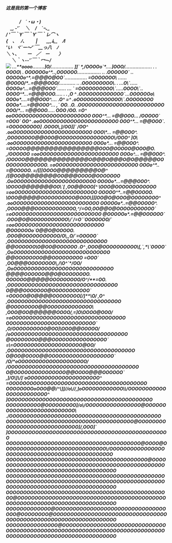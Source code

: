 <h5>这是我的第一个博客<h5>
　　　/　´・ω・) <br>
　_, ‐'´　 ＼　 /　`ｰ､_ <br>
/ '￣｀Y´￣｀Y´￣｀レ⌒ヽ <br>
{　､　 ﾉ､　 　 |　　_,,ﾑ,_　ﾉl <br>
'い　ヾ`ー～'´￣__っ八　ﾉ <br>
＼ヽ､　　 ー　／　ー　　〉 <br>
　 ＼｀ヽ-‐'´￣｀冖ｰ-/<br>
 <img src="D:\u=4227477184,2476719915&fm=26&gp=0.jpg" >
 ...**oooo........]O/...............                                                            ]]`                          
*,/OOOOo`*....]OOO/.................. . .                                                       OOOO\              .        
OOOOOOo^*..,OOOOOO................ ..                                                           .OOOOOO`           ..       
OOOOOo^*.=@@@O@OO`...............                                                                =OOOOOOO\        ......    
@OOOO/*..=@@@OOO/........... ..                                                                  .OOOOOOOOO\.  . ...O\`.....
OOOOo^...=@@@OOO`...... ...                             `                                         =OOOOOOOOOO\`.....OOOO\`..
OOOO^*...=@@@OOO..... .   .                           ,O             ^                            .OOOOOOOOOOOOO`...OOOOOOo\
OOOo*....=@@OOO^....                                 .O^             =^                           .oOOOOOOOOOOOOO\`.OOOOOOOO
OOOo*....=@@OOO^...                       ,`         OO.             .O.                          .OOOOOOOOOOOOOOOOOOOOOOOOO
OOO/*... =@@OOO.....                     OOO        /OO.             =O^                           ooOOOOOOOOOOOOOOOOOOOOOOO
OOO^*... =@@OOO...                     /OOOOO`     =OOO`             OO^                          .ooOOOOOOOOOOOOOOOOOOOOOOO
OOO^*... =@@OOO`.                    =OOOOOOOOO]  .OOOO\,]/OO]]`    /OO^                          .ooOOOOOOOOOOOOOOOOOOOOOOO
OOO\*... =@@OOO^.                  ,OOOOOOOO@@OOO@OOOOOOOOOOOOOOOO\/OOO^      ]O\                 .ooOOOOOOOOOOOOOOOOOOOOOOO
OOOo*... =@@OOO^.                 =OOOOO@@@@@@@@@@@@@@@@OOO@OOOOO@OOO@O.  ,/OOOOOO                =ooOOOOOOOOOOOOOOOOOOOOOOO
OOOo^... =@@OOO^.                /OOOOO@@@@@@@@@@@@@@O@@@O@@@O@O@@@@@OOOOOOOOOOOOOO.              =oOOOOOOOOOOOOOOOOOOOOOOOO
OOOo^*.. =@OOOOO.               =/[[[OOOO@@@@@@@@@O@^ /[@OO@@@@@@@@OO@@@OOOO@OOOOOOO             .OoOOOOOOOOOOOOOOOOOOOOOOOO
OOOOo*...=@@@OOO^.                     \OOOO@@@@@@@OO\`[ ,OO@@OOO[^ \OOO@OOOOOOOOOOOO            =ooOOOOOOOOOOOOOOOOOOOOOOOO
OOOOO^*..=@@OOOOO.                       \OOO@@@@@OOOOOOOOOO@OOO\]]]OO@O@OOO@OOOOOOOO^          .ooOOOOOOOOOOOOOOOOOOOOOOOOO
OOOOOo*..=@@OOOOO^.                       ,OOOO@@@OOOOOOOOOOOO,^/=OO,OO@@O@OOOOOOOOOOO`         =oOOOOOOOOOOOOOOOOOOOOOOOOOO
@OOOOOo*.=@@OOOOOO`                        .OOO@O@OOOOOOOOOOO\/`/=O``OOOOOOO/`                 =ooOOOOOOOOOOOOOOOOOOOOOOOOOO
@OOOOOOo`O@@O@OOOOO.                        .OOO@OOOOOOOOOOO/O\,,O/`=OOOOO`                   ,OOOOOOOOOOOOOOOOOOOOOOOOOOOOO
@@OOOOOO\O@OO@OOOOOO                   .O^   ,OOO@OOOOOOOOOO\[,`,*\`OOOO`                    ,OoOOOOOOOOOOOOOOOOOOOOOOOOOOOO
@@OOOOOOOO@@OOOOOOOOO                  =OOO` ,OO@@@OOOOOOOO\,/\O^`*/OO/                     ,OoOOOOOOOOOOOOOOOOOOOOOOOOOOOOO
@@@@OOOOOO@@O@OOOOOOOO.                 OOOOOO@@@@@OOOOOOOOO/O^/**=OO.                     ,OOOOOOOOOOOOOOOOOOOOOOOOOOOOOOOO
O@@@OOOOOOO@OOOOOOOOOOO`                =OOOOO@O@@@@OOOOOOOO[/]**\O/   ,O^                ,OOOOOOOOOOOOOOOOOOOOOOOOOOOOOOOOO
@OOOOOOOO@@OOOOOOOOOOOOO\                ,OOO@OO@@@@@@OOOO/,=]O\OOOO@OOO/                =oOOOOOOOOOOOOOOOOOOOOOOOOOOOOOOOOO
OOOOOOOOOOOOOOOOOOOOOOOOOO`                ,O/OOOOOOOOOO@OO]\OOO@@OOOOO/                /oOOOOOOOOOOOOOOOOOOOOOOOOOOOOOOOOOO
@OOOOOOOO@@@OOOOOOOOOOOOOOOO`              =\=OOOOOOOOOOOOOOOOOOOO@OO/                ,OOOOOOOOOOOOOOOOOOOOOOOOOOOOOOOOOOOOO
O@OO@OOOO@@OOOOOOOOOOOOOOOOOOO`          /O/*oOOOOOOOOOOOOOOOOOOOO/                  /OOOOOOOOOOOOOOOOOOOOOOOOOOOOOOOOOOOOOO
O@OOOOOOOOOOOOOOO@@OOOO@@@OOOOOO` ,]/O\]\/]`oOOOOOOOOOOOOOOOOOOOOO^                =OOOOOOOOOOOOOOOOOOOOOOOOOOOOOOOOOOOOOOOO
OOOOOOOOoOOO@@/^\]]//o\//,]oOOOOOOOOOOOO\\/OOOOOOOOOOOOOOOOOOOOOOO^              ]OOOOOOOOOOOOOOOOOOOOOOOOOOOOOOOOOOOOOOOOOO
OOOOOOOOOO@OOOOOOOOO]/o\/OOOOOOOOOOOOOOOO@OOOOOOOOOOOOOOOOOOOOOOOOOO\         ./OOOOOOOOOOOOOOOOOOOOOOOOOOOOOOOOOOOOOOOOOOOO
OOOOOOOOOOOOOOOOOOOOOOOOOOOOOOOOOOOOO@OOOOOOOOOOOOOOOOOOOOOOOOOOOOO]/,OOO]` ]OOOOOOOOOOOOOOOOOOOOOOOOOOOOOOOOOOOOOOOOOOOOOOO
OOOOOOOOOOOOOOOOOOOOOOOOOOOOOOOOOOOOOOO@OOOO@OOOOOOOOOOOOOOOOOOOOOOOOOOOOOO\/OOOOOOOOOOOOOOOOOOOOOOOOOOOOOOOOOOOOOOOOOOOOOOO
OOOOOOOOOOOOOOOOOOOOOOOOOOOOOOOOOOOOOOOOO@OOOOOOOOOOOOOOOOOOOOOOOOOOOOOOOOOOOOOOOOOOOOOOOOOOOOOOOOOOOOOOOOOOOOOOOOOOOOOOOOOO
OOOOOOOOOOOOOOOOOOOOOOOOOOOOOOOOOOOOOOOOOOOOOOOOOOOOOOOOOOOOOOOOOOOOOOOOOOOOOOOOOOOOOOOOOOOOOOOOOOOOOOOOOOOOOOOOOOOOOOOOOOOO
OOOOOOOOOOOOOOOOOOOOOOOOOOOOOOOOOOOOOOOOOOOOOOOO@OOOOOOOOOOOOOOOOOOOOOOOOOOOOOOOOOOOOOOOOOOOOOOOOOOOOOOOOOOOOOOOOOOOOOOOOOOO
OOOOOOOOOOOOO@OOOOOOOOOOOOOOOOOOOOOOOOOOOOOOOOOOO@OOOOOOOO@OOOOOOOOOOOOOOOOOOOOOOOOOOOOOOOOOOOOOOOOOOOOOOOOOOOOOOOOOOOOOOOOO
OOOOOOOOOOOOOOO@OOOOOOOOOOOOOOOOOOOOOOOOOOOOOOOOOOOOOOOOOOOOOOOOOOOOOOOOOOOOOOOOOOOOOOOOOOOOOOOOOOOOOOOOOOOOOOOOOOOOOOOOOOOO
